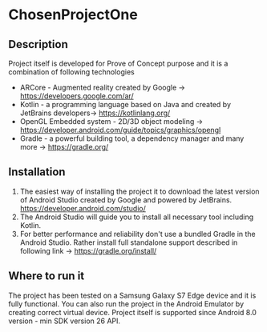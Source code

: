 # ChosenProjectOne
## Description
Project itself is developed for Prove of Concept purpose and it is a combination of following technologies 
* ARCore - Augmented reality created by Google -> https://developers.google.com/ar/
* Kotlin - a programming language based on Java and created by JetBrains developers-> https://kotlinlang.org/
* OpenGL Embedded system - 2D/3D object modeling -> https://developer.android.com/guide/topics/graphics/opengl
* Gradle - a powerful building tool, a dependency manager and many more -> https://gradle.org/

## Installation
1) The easiest way of installing the project it to download the latest version of Android Studio created by Google and powered by JetBrains. 
https://developer.android.com/studio/
2) The Android Studio will guide you to install all necessary tool including Kotlin.
3) For better performance  and reliability don't use a bundled Gradle in the Android Studio. 
Rather install full standalone support described in following link -> https://gradle.org/install/

## Where to run it
The project has been tested on a Samsung Galaxy S7 Edge device and it is fully functional. 
You can also run the project in the Android Emulator by creating correct virtual device.
Project itself is supported since Android 8.0 version - min SDK version 26 API.
